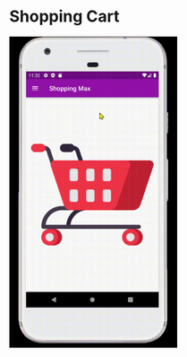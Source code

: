 
# Shopping Cart

<img src="https://github.com/Ebmora/Reto2/blob/main/Android-Emulator-Pixel_API_30_5554-2022-11-17-23-30-09.gif" width="300"/>
